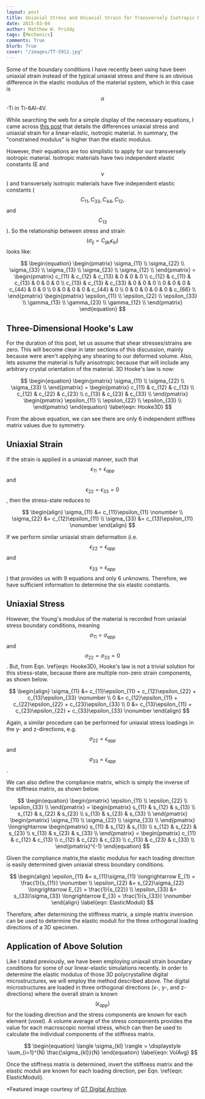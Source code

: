 ```yaml
---
layout: post
title: Uniaxial Stress and Uniaxial Strain for Transversely Isotropic Material
date: 2015-03-04
author: Matthew W. Priddy
tags: [Mechanics]
comments: True
blurb: True
cover: "/images/TT-5912.jpg"
---
```


Some of the boundary conditions I have recently been using have been uniaxial strain instead of the typical uniaxial stress and there is an obvious difference in the elastic modulus of the material system, which in this case is $$\alpha$$-Ti in Ti-6Al-4V.  

While searching the web for a simple display of the necessary equations, I came across [this post](http://csmbrannon.net/2012/08/02/distinction-between-uniaxial-stress-and-uniaxial-strain/) that details the differences uniaxial stress and uniaxial strain for a linear-elastic, isotropic material.  In summary, the "constrained modulus" is higher than the elastic modulus.  

However, their equations are too simplistic to apply for our transversely isotropic material.  Isotropic materials have two independent elastic constants (E and $$\nu$$) and transversely isotropic materials have five independent elastic constants ($$C_{11}, C_{33}, C_{44}, C_{12},$$ and $$C_{13}$$).  So the relationship between stress and strain $$\left(\sigma_{ij} = C_{ijkl} \epsilon_{kl}\right)$$ looks like:

$$
\begin{equation}
\begin{pmatrix}
\sigma_{11} \\ \sigma_{22} \\ \sigma_{33} \\ \sigma_{13} \\ \sigma_{23} \\ \sigma_{12} \\ 
\end{pmatrix} = 
\begin{pmatrix}
  c_{11} & c_{12} & c_{13} & 0 & 0 & 0 \\
  c_{12} & c_{11} & c_{13} & 0 & 0 & 0 \\
  c_{13} & c_{13} & c_{33} & 0 & 0 & 0 \\
  0 & 0 & 0 & c_{44} & 0 & 0 \\
  0 & 0 & 0 & 0 & c_{44} & 0 \\
  0 & 0 & 0 & 0 & 0 & c_{66} \\
\end{pmatrix}
\begin{pmatrix}
\epsilon_{11} \\ \epsilon_{22} \\ \epsilon_{33} \\ \gamma_{13} \\ \gamma_{23} \\ \gamma_{12} \\ 
\end{pmatrix}
\end{equation}
$$

## Three-Dimensional Hooke's Law

For the duration of this post, let us assume that shear stresses/strains are zero.  This will become clear in later sections of this discussion, mainly because were aren't applying any shearing to our deformed volume.  Also, lets assume the material is fully anisotropic because that will include any arbitrary crystal orientation of the material.  3D Hooke's law is now:

$$
\begin{equation}
\begin{pmatrix}
\sigma_{11} \\ \sigma_{22} \\ \sigma_{33} \\ 
\end{pmatrix} = 
\begin{pmatrix}
  c_{11} & c_{12} & c_{13} \\
  c_{12} & c_{22} & c_{23} \\
  c_{13} & c_{23} & c_{33} \\
\end{pmatrix}
\begin{pmatrix}
\epsilon_{11} \\ \epsilon_{22} \\ \epsilon_{33} \\ 
\end{pmatrix}
\end{equation}
\label{eqn: Hooke3D}
$$

From the above equation, we can see there are only 6 independent stiffnes matrix values due to symmetry.  

## Uniaxial Strain

If the strain is applied in a uniaxial manner, such that $$\epsilon_{11}=\epsilon_{app}$$ and  $$\epsilon_{22}=\epsilon_{33}=0$$, then the stress-state reduces to

$$
\begin{align}
  \sigma_{11} &= c_{11}\epsilon_{11} \nonumber  \\
  \sigma_{22} &= c_{12}\epsilon_{11}  \\
  \sigma_{33} &= c_{13}\epsilon_{11} \nonumber
\end{align}
$$

If we perform similar uniaxial strain deformation (i.e. $$\epsilon_{22}=\epsilon_{app}$$ and $$\epsilon_{33}=\epsilon_{app}$$) that provides us with 9 equations and only 6 unknowns.  Therefore, we have sufficient information to determine the six elastic constants.  

## Uniaxial Stress

However, the Young's modulus of the material is recorded from uniaxial stress boundary conditions, meaning $$\sigma_{11}=\sigma_{app}$$ and $$\sigma_{22}=\sigma_{33}=0$$.  But, from Eqn. \ref{eqn: Hooke3D}, Hooke's law is not a trivial solution for this stress-state, because there are multiple non-zero strain components, as shown below.

$$
\begin{align}
  \sigma_{11} &= c_{11}\epsilon_{11} + c_{12}\epsilon_{22} + c_{13}\epsilon_{33} \nonumber \\
            0 &= c_{12}\epsilon_{11} + c_{22}\epsilon_{22} + c_{23}\epsilon_{33} \\
            0 &= c_{13}\epsilon_{11} + c_{23}\epsilon_{22} + c_{33}\epsilon_{33} \nonumber
\end{align}
$$

Again, a similar procedure can be performed for uniaxial stress loadings in the y- and z-directions, e.g. $$\sigma_{22}=\epsilon_{app}$$ and $$\sigma_{33}=\epsilon_{app}$$.  

We can also define the compliance matrix, which is simply the inverse of the stiffness matrix, as shown below.

$$
\begin{equation}
\begin{pmatrix}
\epsilon_{11} \\ \epsilon_{22} \\ \epsilon_{33} \\ 
\end{pmatrix} = 
\begin{pmatrix}
  s_{11} & s_{12} & s_{13} \\
  s_{12} & s_{22} & s_{23} \\
  s_{13} & s_{23} & s_{33} \\
\end{pmatrix}
\begin{pmatrix}
\sigma_{11} \\ \sigma_{22} \\ \sigma_{33} \\ 
\end{pmatrix}
\longrightarrow
\begin{pmatrix}
  s_{11} & s_{12} & s_{13} \\
  s_{12} & s_{22} & s_{23} \\
  s_{13} & s_{23} & s_{33} \\
\end{pmatrix} =
\begin{pmatrix}
  c_{11} & c_{12} & c_{13} \\
  c_{12} & c_{22} & c_{23} \\
  c_{13} & c_{23} & c_{33} \\
\end{pmatrix}^{-1}
\end{equation}
$$

Given the compliance matrix,the elastic modulus for each loading direction is easily determined given uniaxial stress boundary conditions.

$$
\begin{align}
  \epsilon_{11} &= s_{11}\sigma_{11} \longrightarrow E_{1} = \frac{1}{s_{11}} \nonumber \\
  \epsilon_{22} &= s_{22}\sigma_{22} \longrightarrow E_{2} = \frac{1}{s_{22}} \\
  \epsilon_{33} &= s_{33}\sigma_{33} \longrightarrow E_{3} = \frac{1}{s_{33}} \nonumber
\end{align}
\label{eqn: ElasticModuli}
$$

Therefore, after determining the stiffness matrix, a simple matrix inversion can be used to determine the elastic moduli for the three orthogonal loading directions of a 3D specimen.

## Application of Above Solution

Like I stated previously, we have been employing uniaxail strain boundary conditions for some of our linear-elastic simulations recently.  In order to determine the elastic modulus of those 3D polycrystalline digital microstructures, we will employ the method described above.  The digital microstructures are loaded in three orthogonal directions (x-, y-, and z-directions) where the overall strain is known $$\left( \epsilon_{app} \right)$$ for the loading direction and the stress components are known for each element (voxel).  A volume average of the stress components provides the value for each macroscopic normal stress, which can then be used to calculate the individual components of the stiffness matrix.

$$
\begin{equation}
\langle \sigma_{kl} \rangle = \displaystyle \sum_{i=1}^{N} \frac{\sigma_{kl}}{N} 
\end{equation}
\label{eqn: VolAvg}
$$

Once the stiffness matrix is determined, invert the stiffness matrix and the elastic moduli are known for each loading direction, per Eqn. \ref{eqn: ElasticModuli}.

*Featured image courtesy of [GT Digital Archive](http://www.comm.gatech.edu/resources/photo-video).
